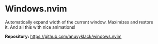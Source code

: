 # Windows.nvim

Automatically expand width of the current window. Maximizes and restore it. And all this with nice animations!

**Repository:** <https://github.com/anuvyklack/windows.nvim>
